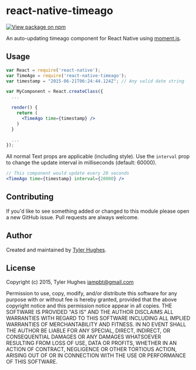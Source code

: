 # react-native-timeago

[![View package on npm](https://img.shields.io/npm/v/react-native-timeago.svg?style=flat-square)](https://www.npmjs.com/package/react-native-timeago)

An auto-updating timeago component for React Native using [moment.js](http://momentjs.com/).

## Usage

```jsx
var React = require('react-native');
var TimeAgo = require('react-native-timeago');
var timestamp = "2015-06-21T06:24:44.124Z"; // Any valid date string

var MyComponent = React.createClass({
  ...

  render() {
    return (
      <TimeAgo time={timestamp} />
    )
  }

  ...
});
```

All normal Text props are applicable (including style). Use the `interval` prop to change the update interval in milliseconds (default: 60000).

```jsx
// This component would update every 20 seconds
<TimeAgo time={timestamp} interval={20000} />
```

## Contributing

If you'd like to see something added or changed to this module please open a new GitHub issue. Pull requests are always welcome.

## Author
Created and maintained by [Tyler Hughes](https://twitter.com/iampbt).

## License
Copyright (c) 2015, Tyler Hughes <iampbt@gmail.com>

Permission to use, copy, modify, and/or distribute this software for any purpose with or without fee is hereby granted, provided that the above copyright notice and this permission notice appear in all copies.
THE SOFTWARE IS PROVIDED "AS IS" AND THE AUTHOR DISCLAIMS ALL WARRANTIES WITH REGARD TO THIS SOFTWARE INCLUDING ALL IMPLIED WARRANTIES OF MERCHANTABILITY AND FITNESS. IN NO EVENT SHALL THE AUTHOR BE LIABLE FOR ANY SPECIAL, DIRECT, INDIRECT, OR CONSEQUENTIAL DAMAGES OR ANY DAMAGES WHATSOEVER RESULTING FROM LOSS OF USE, DATA OR PROFITS, WHETHER IN AN ACTION OF CONTRACT, NEGLIGENCE OR OTHER TORTIOUS ACTION, ARISING OUT OF OR IN CONNECTION WITH THE USE OR PERFORMANCE OF THIS SOFTWARE.
